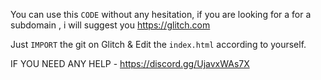 You can use this `CODE` without any hesitation, if you are looking for a for a subdomain , i will suggest you https://glitch.com

Just `IMPORT` the git on Glitch & Edit the `index.html` according to yourself.

IF YOU NEED ANY HELP - https://discord.gg/UjavxWAs7X
